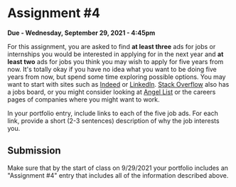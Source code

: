 Assignment #4
=============

**Due - Wednesday, September 29, 2021 - 4:45pm**

For this assignment, you are asked to find **at least three** ads for jobs or internships you would be interested in applying for in the next year and **at least two** ads for jobs you think you may wish to apply for five years from now. It's totally okay if you have no idea what you want to be doing five years from now, but spend some time exploring possible options. You may want to start with sites such as [Indeed](https://www.indeed.com/) or [LinkedIn](https://www.linkedin.com/). [Stack Overflow](https://stackoverflow.com/jobs) also has a jobs board, or you might consider looking at [Angel List](https://angel.co/) or the careers pages of companies where you might want to work.

In your portfolio entry, include links to each of the five job ads. For each link, provide a short (2-3 sentences) description of why the job interests you. 

## Submission

Make sure that by the start of class on 9/29/2021 your portfolio includes an "Assignment #4" entry that includes all of the information described above.


